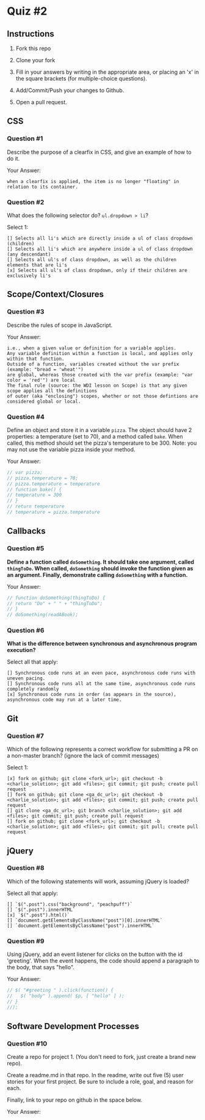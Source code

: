 # Quiz #2

## Instructions

1. Fork this repo

<!-- ok -->

2. Clone your fork

<!-- ok -->

3. Fill in your answers by writing in the appropriate area, or placing an 'x' in
the square brackets (for multiple-choice questions).

<!-- see below... -->

4. Add/Commit/Push your changes to Github.

5. Open a pull request.

## CSS

### Question #1

Describe the purpose of a clearfix in CSS, and give an example of how to do it.

Your Answer:
```A clearfix is meant to solve the issue of an item and it's container not being a good fit -
when a clearfix is applied, the item is no longer "floating" in relation to its container.

```

### Question #2

What does the following selector do?  `ul.dropdown > li`?

Select 1:
```
[] Selects all li's which are directly inside a ul of class dropdown (children)
[] Selects all li's which are anywhere inside a ul of class dropdown (any descendant)
[] Selects all ul's of class dropdown, as well as the children elements that are li's
[x] Selects all ul's of class dropdown, only if their children are exclusively li's
```

## Scope/Context/Closures

### Question #3

Describe the rules of scope in JavaScript.

Your Answer:
```The rules of scope establish the difference between local and global variables;
i.e., when a given value or definition for a variable applies.
Any variable definition within a function is local, and applies only within that function.
Outside of a function, variables created without the var prefix (example: "bread = 'wheat'")
are global, whereas those created with the var prefix (example: "var color = 'red'") are local
The final rule (source: the WDI lesson on Scope) is that any given scope applies all the definitions
of outer (aka "enclosing") scopes, whether or not those defintions are considered global or local.
```


### Question #4

Define an object and store it in a variable `pizza`. The object should have 2
properties: a temperature (set to 70), and a method called `bake`. When called,
this method should set the pizza's temperature to be 300. Note: you may not use
the variable pizza inside your method.

Your Answer:
```js
// var pizza;
// pizza.temperature = 70;
// pizza.temperature = temperature
// function bake() {
// temperature = 300
// }
// return temperature
// temperature = pizza.temperature
```

## Callbacks

### Question #5

**Define a function called `doSomething`. It should take one argument, called
`thingToDo`. When called, `doSomething` should invoke the function given as an
argument. Finally, demonstrate calling `doSomething` with a function.**

Your Answer:
```js
// function doSomething(thingToDo) {
// return "Do" + " " + "thingToDo";
// }
// doSomething(readABook);
```

### Question #6

**What is the difference between synchronous and asynchronous program execution?**

Select all that apply:
```
[] Synchronous code runs at an even pace, asynchronous code runs with uneven pacing.
[] Synchronous code runs all at the same time, asynchronous code runs completely randomly
[x] Synchronous code runs in order (as appears in the source), asynchronous code may run at a later time.
```

## Git

### Question #7

Which of the following represents a correct workflow for submitting a PR on a non-master branch?
(ignore the lack of commit messages)

Select 1:
```
[x] fork on github; git clone <fork_url>; git checkout -b <charlie_solution>; git add <files>; git commit; git push; create pull request
[] fork on github; git clone <ga_dc_url>; git checkout -b <charlie_solution>; git add <files>; git commit; git push; create pull request
[] git clone <ga_dc_url>; git branch <charlie_solution>; git add <files>; git commit; git push; create pull request
[] fork on github; git clone <fork_url>; git checkout -b <charlie_solution>; git add <files>; git commit; git pull; create pull request
```

## jQuery

### Question #8

Which of the following statements will work, assuming jQuery is loaded?

Select all that apply:
```
[] `$(".post").css("background", "peachpuff")`
[] `$(".post").innerHTML`
[x] `$(".post").html()`
[] `document.getElementsByClassName("post")[0].innerHTML`
[] `document.getElementsByClassName("post").innerHTML`
```

### Question #9

Using jQuery, add an event listener for clicks on the button with the id
'greeting'. When the event happens, the code should append a paragraph to the
body, that says "hello".

Your Answer:
```js
// $( "#greeting " ).click(function() {
//   $( "body" ).append( $p, [ "hello" ] );
// }
//);
```

## Software Development Processes

### Question #10

Create a repo for project 1. (You don't need to fork, just create a brand new repo).

Create a readme.md in that repo. In the readme, write out five (5) user stories for your first project. Be sure to include a
role, goal, and reason for each.

Finally, link to your repo on github in the space below.

Your Answer:
```https://github.com/fortheben/trivia-project
```
